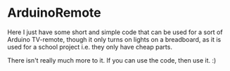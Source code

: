 # ArduinoRemote
Here I just have some short and simple code that can be used for a sort of Arduino TV-remote,
though it only turns on lights on a breadboard, as it is used for a school project i.e. they only have cheap parts.

There isn't really much more to it.
If you can use the code, then use it. :)
